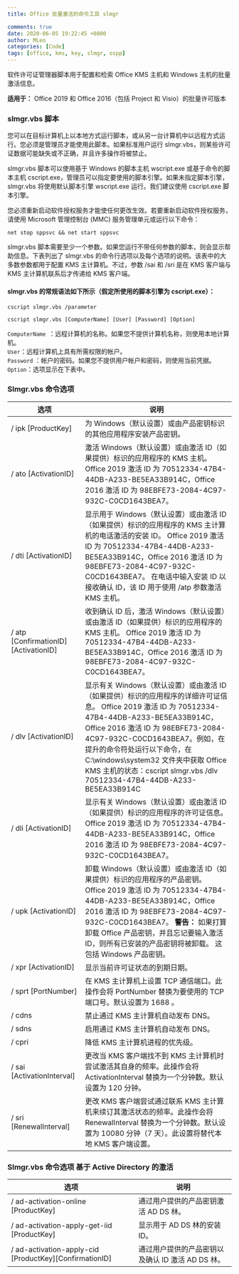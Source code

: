 ```yaml
---
title: Office 批量激活的命令工具 slmgr

comments: true
date: 2020-06-05 19:22:45 +0800
author: MLeo
categories: [Code] 
tags: [office, kms, key, slmgr, ospp]
---
```


软件许可证管理器脚本用于配置和检索 Office KMS 主机和 Windows 主机的批量激活信息。  

**适用于：** Office 2019 和 Office 2016（包括 Project 和 Visio）的批量许可版本

### slmgr.vbs 脚本

您可以在目标计算机上以本地方式运行脚本，或从另一台计算机中以远程方式运行。您必须是管理员才能使用此脚本。如果标准用户运行 slmgr.vbs，则某些许可证数据可能缺失或不正确，并且许多操作将被禁止。  

slmgr.vbs 脚本可以使用基于 Windows 的脚本主机 wscript.exe 或基于命令的脚本主机 cscript.exe，管理员可以指定要使用的脚本引擎。如果未指定脚本引擎，slmgr.vbs 将使用默认脚本引擎 wscript.exe 运行。我们建议使用 cscript.exe 脚本引擎。  

您必须重新启动软件授权服务才能使任何更改生效。若要重新启动软件授权服务，请使用 Microsoft 管理控制台 (MMC) 服务管理单元或运行以下命令：
```
net stop sppsvc && net start sppsvc
```
slmgr.vbs 脚本需要至少一个参数。如果您运行不带任何参数的脚本，则会显示帮助信息。下表列出了 slmgr.vbs 的命令行选项以及每个选项的说明。该表中的大多数参数都用于配置 KMS 主计算机。不过，参数 /sai 和 /sri 是在 KMS 客户端与 KMS 主计算机联系后才传递给 KMS 客户端。

#### slmgr.vbs 的常规语法如下所示（假定所使用的脚本引擎为 cscript.exe）：
```
cscript slmgr.vbs /parameter
```
```
cscript slmgr.vbs [ComputerName] [User] [Password] [Option]
```
`ComputerName `：远程计算机的名称。如果您不提供计算机名称，则使用本地计算机。  
`User`：远程计算机上具有所需权限的帐户。  
`Password` ：帐户的密码。如果您不提供用户帐户和密码，则使用当前凭据。  
`Option`：选项显示在下表中。

### Slmgr.vbs 命令选项

|选项|说明|
|--|--|
|/ ipk [ProductKey]|为 Windows（默认设置）或由产品密钥标识的其他应用程序安装产品密钥。|
|/ ato [ActivationID]|激活 Windows（默认设置）或由激活 ID（如果提供）标识的应用程序的 KMS 主机。 Office 2019 激活 ID 为 70512334-47B4-44DB-A233-BE5EA33B914C，Office 2016 激活 ID 为 98EBFE73-2084-4C97-932C-C0CD1643BEA7。|
|/ dti [ActivationID]|显示用于 Windows（默认设置）或由激活 ID（如果提供）标识的应用程序的 KMS 主计算机的电话激活的安装 ID。 Office 2019 激活 ID 为 70512334-47B4-44DB-A233-BE5EA33B914C，Office 2016 激活 ID 为 98EBFE73-2084-4C97-932C-C0CD1643BEA7。 在电话中输入安装 ID 以接收确认 ID，该 ID 用于使用 /atp 参数激活 KMS 主机。|
|/ atp [ConfirmationID][ActivationID]|收到确认 ID 后，激活 Windows（默认设置）或由激活 ID（如果提供）标识的应用程序的 KMS 主机。 Office 2019 激活 ID 为 70512334-47B4-44DB-A233-BE5EA33B914C，Office 2016 激活 ID 为 98EBFE73-2084-4C97-932C-C0CD1643BEA7。|
|/ dlv [ActivationID]|显示有关 Windows（默认设置）或由激活 ID（如果提供）标识的应用程序的详细许可证信息。 Office 2019 激活 ID 为 70512334-47B4-44DB-A233-BE5EA33B914C，Office 2016 激活 ID 为 98EBFE73-2084-4C97-932C-C0CD1643BEA7。例如，在提升的命令符处运行以下命令，在 C:\windows\system32 文件夹中获取 Office KMS 主机的状态：cscript slmgr.vbs /dlv 70512334-47B4-44DB-A233-BE5EA33B914C|
|/ dli [ActivationID]|显示有关 Windows（默认设置）或由激活 ID（如果提供）标识的应用程序的许可证信息。 Office 2019 激活 ID 为 70512334-47B4-44DB-A233-BE5EA33B914C，Office 2016 激活 ID 为 98EBFE73-2084-4C97-932C-C0CD1643BEA7。|
|/ upk [ActivationID]|卸载 Windows（默认设置）或由激活 ID（如果提供）标识的应用程序的产品密钥。 Office 2019 激活 ID 为 70512334-47B4-44DB-A233-BE5EA33B914C，Office 2016 激活 ID 为 98EBFE73-2084-4C97-932C-C0CD1643BEA7。  **警告：** 如果打算卸载 Office 产品密钥，并且忘记要输入激活 ID，则所有已安装的产品密钥将被卸载。 这包括 Windows 产品密钥。|
|/ xpr [ActivationID]|显示当前许可证状态的到期日期。|
|/ sprt [PortNumber]|在 KMS 主计算机上设置 TCP 通信端口。此操作会将 PortNumber 替换为要使用的 TCP 端口号。默认设置为 1688 。|
|/ cdns|禁止通过 KMS 主计算机自动发布 DNS。|
|/ sdns|启用通过 KMS 主计算机自动发布 DNS。|
|/ cpri|降低 KMS 主计算机进程的优先级。|
|/ sai [ActivationInterval]|更改当 KMS 客户端找不到 KMS 主计算机时尝试激活其自身的频率。此操作会将 ActivationInterval 替换为一个分钟数。默认设置为 120 分钟。|
|/ sri [RenewalInterval]|更改 KMS 客户端尝试通过联系 KMS 主计算机来续订其激活状态的频率。此操作会将 RenewalInterval 替换为一个分钟数。默认设置为 10080 分钟（7 天）。此设置将替代本地 KMS 客户端设置。|

### Slmgr.vbs 命令选项 基于 Active Directory 的激活

|选项|说明|
|--|--|
|/ ad-activation-online [ProductKey]|通过用户提供的产品密钥激活 AD DS 林。|
|/ ad-activation-apply-get-iid [ProductKey]|显示用于 AD DS 林的安装 ID。|
|/ ad-activation-apply-cid [ProductKey][ConfirmationID]|通过用户提供的产品密钥以及确认 ID 激活 AD DS 林。|